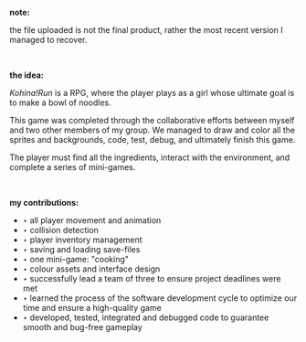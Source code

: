 **note:**

the file uploaded is not the final product, rather the most recent version I managed to recover.

<br>

**the idea:** 

*Kohina!Run* is a RPG, where the player plays as a girl whose ultimate goal is to make a bowl of noodles. 

This game was completed through the collaborative efforts between myself and two other members of my group. We managed to draw and color all the sprites and backgrounds, code, test, debug, and ultimately finish this game.

The player must find all the ingredients, interact with the environment, and complete a series of mini-games.

<br>

**my contributions:**

- ‣ all player movement and animation
- ‣ collision detection
- ‣ player inventory management
- ‣ saving and loading save-files
- ‣ one mini-game: "cooking"
- ‣ colour assets and interface design
- ‣ successfully lead a team of three to ensure project deadlines were met
- ‣ learned the process of the software development cycle to optimize our time and ensure a high-quality game
- ‣ developed, tested, integrated and debugged code  to guarantee smooth and bug-free gameplay

<br>
